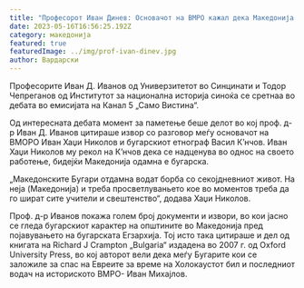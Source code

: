```yaml
---
title: "Професорот Иван Динев: Основачот на ВМРО кажал дека Македонија е бугарска"
date: 2023-05-16T16:56:25.192Z
category: македонија
featured: true
featuredImage: ../img/prof-ivan-dinev.jpg
author: Вардарски
---
```

<!--StartFragment-->

Професорите Иван Д. Иванов од Универзитетот во Синцинати и Тодор Чепреганов од Институтот за национална историја синоќа се сретнаа во дебата во емисијата на Канал 5 „Само Вистина“.

Од интересната дебата момент за паметење беше делот во кој проф. д-р Иван Д. Иванов цитираше извор со разговор меѓу основачот на ВМОРО Иван Хаџи Николов и бугарскиот етнограф Васил К’нчов. Иван Хаџи Николов му рекол на К’нчов дека се надценува во однос на своето работење, бидејќи Македонија одамна е бугарска.

„Македонските Бугари отдамна водат борба со секоjдневниот живот. На нeja (Македониjа) и треба просветлуваньето кое во моментов треба да го шират сите учители и свештенство“, додава Хаџи Николов.

Проф. д-р Иванов покажа голем број документи и извори, во кои јасно се гледа бугарскиот карактер на општините во Македонија пред појавувањето на бугарската Егзархија. Тој исто така цитираше и дел од книгата на Richard J Crampton „Bulgaria“ издадена во 2007 г. од Oxford University Press, во кој авторот вели дека меѓу Бугарите кои се заложиле за спас на Евреите за време на Холокаустот бил и последниот водач на историското ВМРО- Иван Михајлов.

<!--EndFragment-->